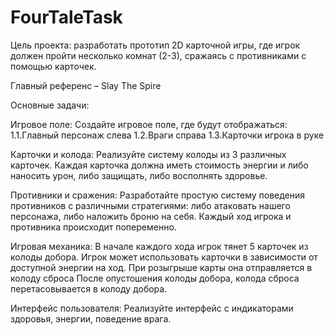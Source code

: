 # FourTaleTask

Цель проекта: разработать прототип 2D карточной игры, где игрок должен пройти несколько комнат (2-3), сражаясь с противниками с помощью карточек.

Главный референс – Slay The Spire

Основные задачи:
 
Игровое поле:
Создайте игровое поле, где будут отображаться:
1.1.Главный персонаж слева
1.2.Враги справа
1.3.Карточки игрока в руке

Карточки и колода:
Реализуйте систему колоды из 3 различных карточек. Каждая карточка должна иметь стоимость энергии и либо наносить урон, либо защищать, либо восполнять здоровье.

Противники и сражения:
Разработайте простую систему поведения противников с различными стратегиями: либо атаковать нашего персонажа, либо наложить броню на себя.
Каждый ход игрока и противника происходит попеременно.

Игровая механика:
В начале каждого хода игрок тянет 5 карточек из колоды добора.
Игрок может использовать карточки в зависимости от доступной энергии на ход.
При розыгрыше карты она отправляется в колоду сброса
После опустошения колоды добора, колода сброса перетасовывается в колоду добора.

Интерфейс пользователя:
Реализуйте интерфейс с индикаторами здоровья, энергии, поведение врага.
